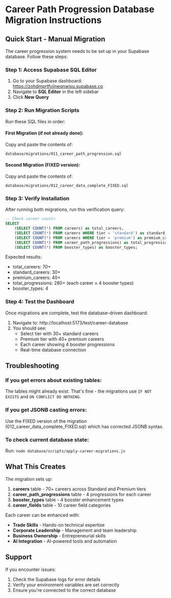 # Career Path Progression Database Migration Instructions

## Quick Start - Manual Migration

The career progression system needs to be set up in your Supabase database. Follow these steps:

### Step 1: Access Supabase SQL Editor

1. Go to your Supabase dashboard: https://zohdmprtfyijneqnwjsu.supabase.co
2. Navigate to **SQL Editor** in the left sidebar
3. Click **New Query**

### Step 2: Run Migration Scripts

Run these SQL files in order:

#### First Migration (if not already done):
Copy and paste the contents of:
```
database/migrations/011_career_path_progression.sql
```

#### Second Migration (FIXED version):
Copy and paste the contents of:
```
database/migrations/012_career_data_complete_FIXED.sql
```

### Step 3: Verify Installation

After running both migrations, run this verification query:

```sql
-- Check career counts
SELECT
    (SELECT COUNT(*) FROM careers) as total_careers,
    (SELECT COUNT(*) FROM careers WHERE tier = 'standard') as standard_careers,
    (SELECT COUNT(*) FROM careers WHERE tier = 'premium') as premium_careers,
    (SELECT COUNT(*) FROM career_path_progressions) as total_progressions,
    (SELECT COUNT(*) FROM booster_types) as booster_types;
```

Expected results:
- total_careers: 70+
- standard_careers: 30+
- premium_careers: 40+
- total_progressions: 280+ (each career × 4 booster types)
- booster_types: 4

### Step 4: Test the Dashboard

Once migrations are complete, test the database-driven dashboard:

1. Navigate to: http://localhost:5173/test/career-database
2. You should see:
   - Select tier with 30+ standard careers
   - Premium tier with 40+ premium careers
   - Each career showing 4 booster progressions
   - Real-time database connection

## Troubleshooting

### If you get errors about existing tables:
The tables might already exist. That's fine - the migrations use `IF NOT EXISTS` and `ON CONFLICT DO NOTHING`.

### If you get JSONB casting errors:
Use the FIXED version of the migration (012_career_data_complete_FIXED.sql) which has corrected JSONB syntax.

### To check current database state:
Run: `node database/scripts/apply-career-migrations.js`

## What This Creates

The migration sets up:

1. **careers** table - 70+ careers across Standard and Premium tiers
2. **career_path_progressions** table - 4 progressions for each career
3. **booster_types** table - 4 booster enhancement types
4. **career_fields** table - 10 career field categories

Each career can be enhanced with:
- **Trade Skills** - Hands-on technical expertise
- **Corporate Leadership** - Management and team leadership
- **Business Ownership** - Entrepreneurial skills
- **AI Integration** - AI-powered tools and automation

## Support

If you encounter issues:
1. Check the Supabase logs for error details
2. Verify your environment variables are set correctly
3. Ensure you're connected to the correct database
